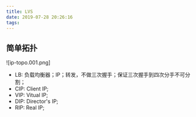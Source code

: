 ```yaml
---
title: LVS
date: 2019-07-28 20:26:16
tags:
---
```


## 简单拓扑

![ip-topo.001.png]

* LB: 负载均衡器；IP；转发，不做三次握手；保证三次握手到四次分手不可分割；
* CIP: Client IP;
* VIP: Vitual IP;
* DIP: Director's IP;
* RIP: Real IP;
